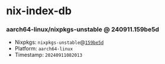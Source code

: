 # nix-index-db
### aarch64-linux/nixpkgs-unstable @ 240911.159be5d
- Nixpkgs: `nixpkgs-unstable`@[`159be5d`](https://github.com/NixOS/nixpkgs/commit/159be5db480d1df880a0135ca0bfed84c2f88353)
- Platform: `aarch64-linux`
- Timestamp: `20240911082013`
